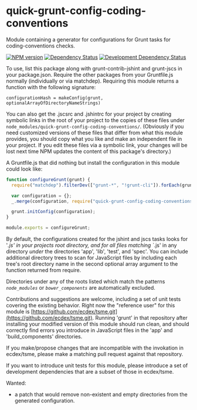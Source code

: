 # quick-grunt-config-coding-conventions
Module containing a generator for configurations for Grunt tasks for coding-conventions checks.

[![NPM version](http://badge.fury.io/js/quick-grunt-config-coding-conventions.png)](https://npmjs.org/package/quick-grunt-config-coding-conventions "View this project on NPM")
[![Dependency Status](https://david-dm.org/ecdex/quick-grunt-config-coding-conventions.png?theme=shields.io)](https://david-dm.org/ecdex/quick-grunt-config-coding-conventions)
[![Development Dependency Status](https://david-dm.org/ecdex/quick-grunt-config-coding-conventions/dev-status.png?theme=shields.io)](https://david-dm.org/ecdex/quick-grunt-config-coding-conventions#info=devDependencies)


To use, list this package along with grunt-contrib-jshint and grunt-jscs in
your package.json.  Require the other packages from your Gruntfile.js
normally (individually or via matchdep).  Requiring this module returns
a function with the following signature:

`configurationHash = makeConfig(grunt, optionalArrayOfDirectoryNameStrings)`

You can also get the .jscsrc and .jshintrc for your project by creating
symbolic links in the root of your project to the copies of these files
under `node_modules/quick-grunt-config-coding-conventions/`.  (Obviously
if you need customized versions of these files that differ from what
this module provides, you should copy what you like and make an independent
file in your project.  If you edit these files via a symbolic link, your
changes will be lost next time NPM updates the content of this package's
directory.)

A Gruntfile.js that did nothing but install the configuration in this module
could look like:

```JavaScript
function configureGrunt(grunt) {
  require("matchdep").filterDev(["grunt-*", "!grunt-cli"]).forEach(grunt.loadNpmTasks);

  var configuration = {};
  _.merge(configuration, require("quick-grunt-config-coding-conventions")(grunt, ["build_components"]));

  grunt.initConfig(configuration);
}

module.exports = configureGrunt;
```

By default, the configurations created for the jshint and jscs tasks looks for
'*.js' in your projects root directory, and for all files matching `*.js' in
any directory *under* the directories 'app', 'lib', 'test', and 'spec'.  You
can include additional directory trees to scan for JavaScript files by
including each tree's root directory name in the second optional array
argument to the function returned from require.

Directories under any of the roots listed which match the patterns *`node_modules`*
or *`bower_components`* are automatically excluded.


Contributions and suggestions are welcome, including a set of unit tests
covering the existing behavior.  Right now the "reference user" for this
module is [https://github.com/ecdex/tsme.git](https://github.com/ecdex/tsme.git).
Running 'grunt' in that
repository after installing your modified version of this module should
run clean, and should correctly find errors you introduce in JavaScript
files in the 'app' and 'build_components' directories.

If you make/propose changes that are incompatible with the invokation
in ecdex/tsme, please make a matching pull request against that repository.

If you want to introduce unit tests for this module, please introduce a
set of development dependencies that are a subset of those in ecdex/tsme.

Wanted:
* a patch that would remove non-existent and empty directories from
the generated configuration.
